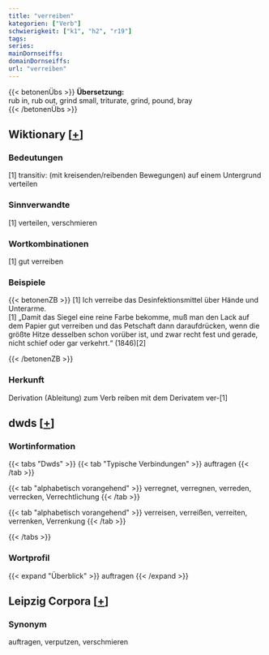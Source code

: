 ```yaml
---
title: "verreiben"
kategorien: ["Verb"]
schwierigkeit: ["k1", "h2", "r19"]
tags:
series:
mainDornseiffs:
domainDornseiffs:
url: "verreiben"
---
```


{{< betonenÜbs >}}
**Übersetzung:**  
rub in, rub out, grind small, triturate, grind, pound, bray  
{{< /betonenÜbs >}}

## Wiktionary [[+](https://de.wiktionary.org/wiki/verreiben)]

### Bedeutungen
[1] transitiv: (mit kreisenden/reibenden Bewegungen) auf einem Untergrund verteilen  

### Sinnverwandte
[1] verteilen, verschmieren  

### Wortkombinationen
[1] gut verreiben  

### Beispiele
{{< betonenZB >}}
[1] Ich verreibe das Desinfektionsmittel über Hände und Unterarme.  
[1] „Damit das Siegel eine reine Farbe bekomme, muß man den Lack auf dem Papier gut verreiben und das Petschaft dann daraufdrücken, wenn die größte Hitze desselben schon vorüber ist, und zwar recht fest und gerade, nicht schief oder gar verkehrt.“ (1846)[2]  

{{< /betonenZB >}}
### Herkunft
Derivation (Ableitung) zum Verb reiben mit dem Derivatem ver-[1]  



## dwds [[+](https://www.dwds.de/wb/verreiben)]

### Wortinformation
{{< tabs "Dwds" >}}
{{< tab "Typische Verbindungen" >}}
auftragen
{{< /tab >}}

{{< tab "alphabetisch vorangehend" >}}
verregnet, verregnen, verreden, verrecken, Verrechtlichung
{{< /tab >}}

{{< tab "alphabetisch vorangehend" >}}
verreisen, verreißen, verreiten, verrenken, Verrenkung
{{< /tab >}}

{{< /tabs >}}

### Wortprofil
{{< expand "Überblick" >}} auftragen {{< /expand >}}

## Leipzig Corpora [[+](https://corpora.uni-leipzig.de/en/res?word=verreiben&corpusId=deu_newscrawl-public_2018)]


### Synonym
auftragen, verputzen, verschmieren

